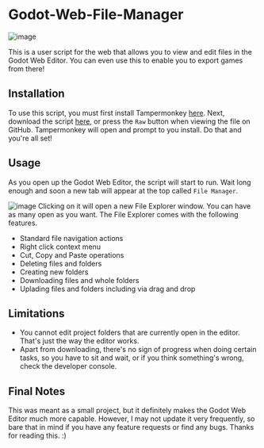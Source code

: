 # Godot-Web-File-Manager
![image](https://user-images.githubusercontent.com/34734122/134606289-850bccd2-c538-4145-851c-07f629b4eb84.png)

This is a user script for the web that allows you to view and edit files in the Godot Web Editor. You can even use this to enable you to export games from there!

## Installation

To use this script, you must first install Tampermonkey [here](https://www.tampermonkey.net/).
Next, download the script [here](https://github.com/SIsilicon/Godot-Web-File-Manager/raw/main/script.user.js), or press the `Raw` button when viewing the file on GitHub.
Tampermonkey will open and prompt to you install. Do that and you're all set!

## Usage

As you open up the Godot Web Editor, the script will start to run. Wait long enough and soon a new tab will appear at the top called `File Manager`.

![image](https://user-images.githubusercontent.com/34734122/134607851-2c8aa8ed-af3b-404e-858f-d5cf995ca526.png)
Clicking on it will open a new File Explorer window. You can have as many open as you want.
The File Explorer comes with the following features.
- Standard file navigation actions
- Right click context menu
- Cut, Copy and Paste operations
- Deleting files and folders
- Creating new folders
- Downloading files and whole folders
- Uplading files and folders including via drag and drop

## Limitations

- You cannot edit project folders that are currently open in the editor. That's just the way the editor works.
- Apart from downloading, there's no sign of progress when doing certain tasks, so you have to sit and wait, or if you think something's wrong, check the developer console.

## Final Notes

This was meant as a small project, but it definitely makes the Godot Web Editor much more capable. However, I may not update it very frequently, so bare that in mind if you have any feature requests or find any bugs. Thanks for reading this. :)

